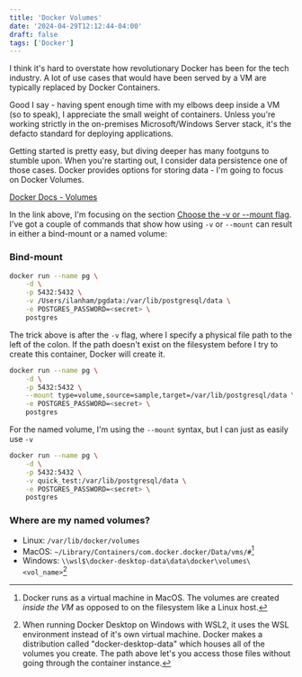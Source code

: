 ```yaml
---
title: 'Docker Volumes'
date: '2024-04-29T12:12:44-04:00'
draft: false
tags: ['Docker']
---
```


I think it's hard to overstate how revolutionary Docker has been for the tech industry. A lot of use cases that would have been served by a VM are typically replaced by Docker Containers.  

Good I say - having spent enough time with my elbows deep inside a VM (so to speak), I appreciate the small weight of containers. Unless you're working strictly in the on-premises Microsoft/Windows Server stack, it's the defacto standard for deploying applications.  

Getting started is pretty easy, but diving deeper has many footguns to stumble upon. When you're starting out, I consider data persistence one of those cases. Docker provides options for storing data - I'm going to focus on Docker Volumes.

[Docker Docs - Volumes](https://docs.docker.com/storage/volumes/)

In the link above, I'm focusing on the section [Choose the -v or --mount flag](https://docs.docker.com/storage/volumes/#choose-the--v-or---mount-flag). I've got a couple of commands that show how using `-v` or `--mount` can result in either a bind-mount or a named volume:

### Bind-mount
```bash
docker run --name pg \
    -d \
    -p 5432:5432 \
    -v /Users/ilanham/pgdata:/var/lib/postgresql/data \
    -e POSTGRES_PASSWORD=<secret> \
    postgres
```

The trick above is after the `-v` flag, where I specify a physical file path to the left of the colon. If the path doesn't exist on the filesystem before I try to create this container, Docker will create it.

```bash
docker run --name pg \
    -d \
    -p 5432:5432 \
    --mount type=volume,source=sample,target=/var/lib/postgresql/data \
    -e POSTGRES_PASSWORD=<secret> \
    postgres
```

For the named volume, I'm using the `--mount` syntax, but I can just as easily use `-v`

```bash
docker run --name pg \
    -d \
    -p 5432:5432 \
    -v quick_test:/var/lib/postgresql/data \
    -e POSTGRES_PASSWORD=<secret> \
    postgres
```

### Where are my named volumes?
- Linux: `/var/lib/docker/volumes`
- MacOS: `~/Library/Containers/com.docker.docker/Data/vms/#`[^1]
- Windows: `\\wsl$\docker-desktop-data\data\docker\volumes\<vol_name>`[^2]

[^1]: Docker runs as a virtual machine in MacOS. The volumes are created *inside the VM* as opposed to on the filesystem like a Linux host.
[^2]: When running Docker Desktop on Windows with WSL2, it uses the WSL environment instead of it's own virtual machine. Docker makes a distribution called "docker-desktop-data" which houses all of the volumes you create. The path above let's you access those files without going through the container instance.